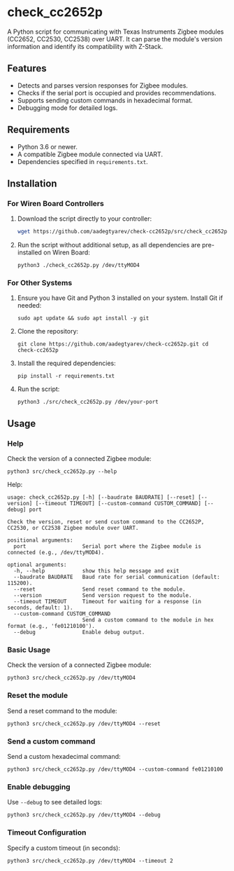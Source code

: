 # check_cc2652p

A Python script for communicating with Texas Instruments Zigbee modules (CC2652, CC2530, CC2538) over UART. It can parse the module's version information and identify its compatibility with Z-Stack.

## Features
- Detects and parses version responses for Zigbee modules.
- Checks if the serial port is occupied and provides recommendations.
- Supports sending custom commands in hexadecimal format.
- Debugging mode for detailed logs.

## Requirements
- Python 3.6 or newer.
- A compatible Zigbee module connected via UART.
- Dependencies specified in `requirements.txt`.

## Installation  
### For Wiren Board Controllers 
1. Download the script directly to your controller: 
    ```bash
    wget https://github.com/aadegtyarev/check-cc2652p/src/check_cc2652p.py
    ```

2. Run the script without additional setup, as all dependencies are pre-installed on Wiren Board:     
    ```
    python3 ./check_cc2652p.py /dev/ttyMOD4
    ```   

### For Other Systems

1. Ensure you have Git and Python 3 installed on your system. Install Git if needed:   
   
    ```
    sudo apt update && sudo apt install -y git
    ```
    
2. Clone the repository:        
    ```
    git clone https://github.com/aadegtyarev/check-cc2652p.git cd check-cc2652p
    ```
    
3. Install the required dependencies:        
    ```
    pip install -r requirements.txt    
    ```
    
4. Run the script:        
    ```
    python3 ./src/check_cc2652p.py /dev/your-port
    ```

## Usage

### Help

Check the version of a connected Zigbee module:

```
python3 src/check_cc2652p.py --help
```

Help:
```
usage: check_cc2652p.py [-h] [--baudrate BAUDRATE] [--reset] [--version] [--timeout TIMEOUT] [--custom-command CUSTOM_COMMAND] [--debug] port

Check the version, reset or send custom command to the CC2652P, CC2530, or CC2538 Zigbee module over UART.

positional arguments:
  port                  Serial port where the Zigbee module is connected (e.g., /dev/ttyMOD4).

optional arguments:
  -h, --help            show this help message and exit
  --baudrate BAUDRATE   Baud rate for serial communication (default: 115200).
  --reset               Send reset command to the module.
  --version             Send version request to the module.
  --timeout TIMEOUT     Timeout for waiting for a response (in seconds, default: 1).
  --custom-command CUSTOM_COMMAND
                        Send a custom command to the module in hex format (e.g., 'fe01210100').
  --debug               Enable debug output.
```

### Basic Usage

Check the version of a connected Zigbee module:

```
python3 src/check_cc2652p.py /dev/ttyMOD4
```

### Reset the module

Send a reset command to the module:

```
python3 src/check_cc2652p.py /dev/ttyMOD4 --reset
```

### Send a custom command

Send a custom hexadecimal command:

```
python3 src/check_cc2652p.py /dev/ttyMOD4 --custom-command fe01210100
```

### Enable debugging

Use `--debug` to see detailed logs:

```
python3 src/check_cc2652p.py /dev/ttyMOD4 --debug
```

### Timeout Configuration

Specify a custom timeout (in seconds):

```
python3 src/check_cc2652p.py /dev/ttyMOD4 --timeout 2
```
